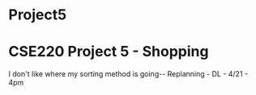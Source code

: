 # Project5
# CSE220 Project 5 - Shopping

I don't like where my sorting method is going-- Replanning - DL - 4/21 - 4pm
